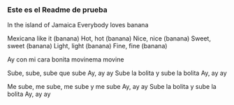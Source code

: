 ### Este es el Readme de prueba
In the island of Jamaica Everybody loves banana

Mexicana like it (banana) Hot, hot (banana)
Nice, nice (banana) Sweet, sweet (banana)
Light, light (banana) Fine, fine (banana)

Ay con mi cara bonita
movinema movine

Sube, sube, sube que sube
Ay, ay ay
Sube la bolita y sube la bolita
Ay, ay ay

Me sube, me sube, me sube y me sube
Ay, ay ay
Sube la bolita y sube la bolita
Ay, ay ay




